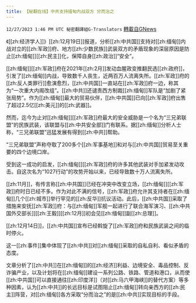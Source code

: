 ```yaml
---
title: 【秘翻在线】中共支持缅甸内战双方 分而治之
---
```

`12/27/2023 1:46 PM UTC 秘密翻譯組G-Translators` [轉載自GNews](https://gnews.org/articles/2157148)

《[[zh:经济学人]]》[[zh:12月19日]]报道，分析[[zh:中共国]]支持对[[zh:缅甸]]内战对立的[[zh:军政]]府、地方[[zh:少数民族]]武装双方的矛盾现象的深层原因是防止[[zh:缅甸]][[zh:民主]]化，保障自身[[zh:政治]]“安全”。

[[zh:缅甸]][[zh:军政]]府在2021年[[zh:2月]]发动血腥政变推翻民选[[zh:政府]]，引发了[[zh:缅甸]]内战，导致数千人丧生，近两百万人流离失所。[[zh:军政]]府的[[zh:反人类罪行]]愈演愈烈，[[zh:中共国]]一直站在[[zh:军政]]府一边，称其为“一次重大内阁改组”。[[zh:中共]]还谴责西方制裁[[zh:缅甸]]军队是“加剧了紧张局势”。作为[[zh:缅甸]]最大的贸易伙伴，[[zh:中共国]]已向[[zh:军政]]府出售了超过2.5亿[[zh:美元]]的[[zh:武器]]。

然而，迄今为止对[[zh:缅甸]][[zh:军政]]府最大的安全威胁是一个名为“三兄弟联盟”的民族武装，该联盟与[[zh:中共安全部]]门有联系。据[[zh:缅甸]]分析人士称，“三兄弟联盟”迅猛发展有得到[[zh:中共]]帮助。

“三兄弟联盟”声称夺取了200多个[[zh:军事基地]]和对与[[zh:中共国]]贸易至关重要的四个边境口岸。

受到这一成功的启发，[[zh:缅甸]][[zh:军政]]府的许多其他武装对手加紧发动攻击。自这次名为“1027行动”的攻势开始以来，已经导致数十万人流离失所。

[[zh:11月]]，有传言称[[zh:中共国]]已经在冲突中改变立场，[[zh:缅甸]][[zh:军政]]府时日已经不多。作为对此不满的信号，[[zh:军政]]府允许其支持者在[[zh:缅甸]]几个[[zh:城市]]举行罕见的[[zh:反华]]抗议活动。此后，[[zh:中共国]]采取了措施来安抚[[zh:军政]]府：与[[zh:缅甸]]军舰一起进行了联合海军演习、[[zh:中共国外交部长]][[zh:王毅]][[zh:12月]]初会见[[zh:缅甸]]副[[zh:总理]]。

[[zh:12月14日]]，[[zh:中共国]]宣布已经斡旋了[[zh:军政]]府和民族武装之间的临时停火。

这一[[zh:事件]]集中体现了[[zh:中共]]对[[zh:缅甸]]采取的自私自利、看似矛盾的态度。

文章分析了[[zh:中共]]在[[zh:缅甸]]的[[zh:经济]]利益、边境安全、毒品控制、反诈骗产业，以及计划将在[[zh:缅甸]]建设一系列公路、铁路、管道和港口，从而使[[zh:中共国]]可以直接通往[[zh:印度洋]]（对[[zh:马六甲海峡]]的替代方案）等多种因素，认为[[zh:中共]]的长远目标是试图阻止[[zh:缅甸]]转向亲西方的[[zh:民主]]阵营，对[[zh:缅甸]]各方采取“分而治之”的是[[zh:中共]]实现目标的手段。
